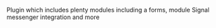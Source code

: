 Plugin which includes plenty modules including a forms, module Signal messenger integration and more
